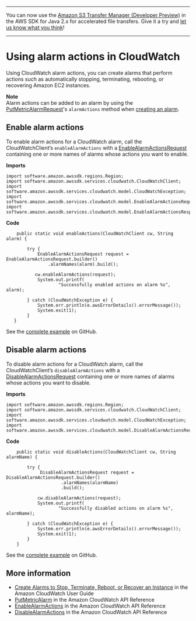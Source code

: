 --------

You can now use the [Amazon S3 Transfer Manager \(Developer Preview\)](https://bit.ly/2WQebiP) in the AWS SDK for Java 2\.x for accelerated file transfers\. Give it a try and [let us know what you think](https://bit.ly/3zT1YYM)\!

--------

# Using alarm actions in CloudWatch<a name="examples-cloudwatch-use-alarm-actions"></a>

Using CloudWatch alarm actions, you can create alarms that perform actions such as automatically stopping, terminating, rebooting, or recovering Amazon EC2 instances\.

**Note**  
Alarm actions can be added to an alarm by using the [PutMetricAlarmRequest](http://docs.aws.amazon.com/sdk-for-java/latest/reference/software/amazon/awssdk/services/cloudwatch/model/PutMetricAlarmRequest.html)'s `alarmActions` method when [creating an alarm](examples-cloudwatch-create-alarms.md)\.

## Enable alarm actions<a name="enable-alarm-actions"></a>

To enable alarm actions for a CloudWatch alarm, call the CloudWatchClient’s `enableAlarmActions` with a [EnableAlarmActionsRequest](http://docs.aws.amazon.com/sdk-for-java/latest/reference/software/amazon/awssdk/services/cloudwatch/model/EnableAlarmActionsRequest.html) containing one or more names of alarms whose actions you want to enable\.

 **Imports** 

```
import software.amazon.awssdk.regions.Region;
import software.amazon.awssdk.services.cloudwatch.CloudWatchClient;
import software.amazon.awssdk.services.cloudwatch.model.CloudWatchException;
import software.amazon.awssdk.services.cloudwatch.model.EnableAlarmActionsRequest;
import software.amazon.awssdk.services.cloudwatch.model.EnableAlarmActionsResponse;
```

 **Code** 

```
    public static void enableActions(CloudWatchClient cw, String alarm) {

        try {
            EnableAlarmActionsRequest request = EnableAlarmActionsRequest.builder()
                .alarmNames(alarm).build();

           cw.enableAlarmActions(request);
            System.out.printf(
                    "Successfully enabled actions on alarm %s", alarm);

        } catch (CloudWatchException e) {
            System.err.println(e.awsErrorDetails().errorMessage());
            System.exit(1);
        }
   }
```

See the [complete example](https://github.com/awsdocs/aws-doc-sdk-examples/blob/master/javav2/example_code/cloudwatch/src/main/java/com/example/cloudwatch/EnableAlarmActions.java) on GitHub\.

## Disable alarm actions<a name="disable-alarm-actions"></a>

To disable alarm actions for a CloudWatch alarm, call the CloudWatchClient’s `disableAlarmActions` with a [DisableAlarmActionsRequest](http://docs.aws.amazon.com/sdk-for-java/latest/reference/software/amazon/awssdk/services/cloudwatch/model/DisableAlarmActionsRequest.html) containing one or more names of alarms whose actions you want to disable\.

 **Imports** 

```
import software.amazon.awssdk.regions.Region;
import software.amazon.awssdk.services.cloudwatch.CloudWatchClient;
import software.amazon.awssdk.services.cloudwatch.model.CloudWatchException;
import software.amazon.awssdk.services.cloudwatch.model.DisableAlarmActionsRequest;
```

 **Code** 

```
    public static void disableActions(CloudWatchClient cw, String alarmName) {

        try {
             DisableAlarmActionsRequest request = DisableAlarmActionsRequest.builder()
                     .alarmNames(alarmName)
                     .build();

            cw.disableAlarmActions(request);
            System.out.printf(
                    "Successfully disabled actions on alarm %s", alarmName);

        } catch (CloudWatchException e) {
            System.err.println(e.awsErrorDetails().errorMessage());
            System.exit(1);
        }
    }
```

See the [complete example](https://github.com/awsdocs/aws-doc-sdk-examples/blob/master/javav2/example_code/cloudwatch/src/main/java/com/example/cloudwatch/DisableAlarmActions.java) on GitHub\.

## More information<a name="more-information"></a>
+  [Create Alarms to Stop, Terminate, Reboot, or Recover an Instance](http://docs.aws.amazon.com/AmazonCloudWatch/latest/monitoring/UsingAlarmActions.html) in the Amazon CloudWatch User Guide
+  [PutMetricAlarm](http://docs.aws.amazon.com/AmazonCloudWatch/latest/APIReference/API_PutMetricAlarm.html) in the Amazon CloudWatch API Reference
+  [EnableAlarmActions](http://docs.aws.amazon.com/AmazonCloudWatch/latest/APIReference/API_EnableAlarmActions.html) in the Amazon CloudWatch API Reference
+  [DisableAlarmActions](http://docs.aws.amazon.com/AmazonCloudWatch/latest/APIReference/API_DisableAlarmActions.html) in the Amazon CloudWatch API Reference